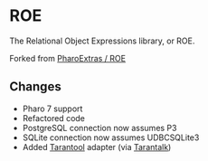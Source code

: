 # ROE

The Relational Object Expressions library, or ROE.

Forked from [PharoExtras / ROE](http://smalltalkhub.com/#!/~PharoExtras/ROE)

## Changes

- Pharo 7 support
- Refactored code
- PostgreSQL connection now assumes P3
- SQLite connection now assumes UDBCSQLite3
- Added [Tarantool](https://www.tarantool.io) adapter (via [Tarantalk](https://github.com/mumez/Tarantalk))
